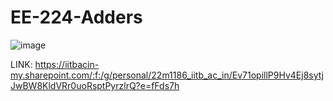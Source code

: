 # EE-224-Adders

![image](https://github.com/user-attachments/assets/7ed94396-f74a-42a6-bfdb-04ff19437842)


LINK: https://iitbacin-my.sharepoint.com/:f:/g/personal/22m1186_iitb_ac_in/Ev71opillP9Hv4Ej8sytjJwBW8KldVRr0uoRsptPyrzlrQ?e=fFds7h

